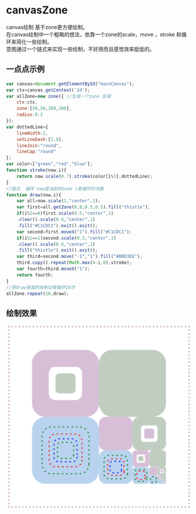 # canvasZone
canvas绘制 基于zone更方便绘制。  
在canvas绘制中一个粗略的想法，依靠一个zone的scale，move ，stroke
和循环来简化一些绘制。   
意图通过一个链式来实现一些绘制，不好用而且感觉效率挺低的。 
## 一点点示例
```javascript
var canvas=document.getElementById("mainCanvas");
var ctx=canvas.getContext('2d');
var allZone=new zone({ //生成一个zone 区域
    ctx:ctx,
    zone:[50,50,300,300],
    radius:0.2
});
var dottedLine={
    lineWidth:2,
    setLineDash:[2,8],
    lineJoin:"round",
    lineCap:"round"
};
var color=["green","red","blue"];
function stroke(now,i){
    return now.scale(0.7).stroke(color[i%3],dottedLine);
}
//链式  循环 now是当前的zone i是循环的次数
function draw(now,i){
    var all=now.scale(1,"center",1);
    var first=all.getZone(0,0,0.5,0.5).fill("thistle");
    if(i%2==0)first.scale(0.5,"center",1)
    .clear().scale(0.6,"center",1)
    .fill("#C1CDC1").exit().exit();
    var second=first.moveX("1").fill("#C1CDC1");
    if(i%2==1)second.scale(0.5,"center",1)
    .clear().scale(0.6,"center",1)
    .fill("thistle").exit().exit();
    var third=second.move("-1","1").fill("#B9D3EE");
    third.copy().repeat(Math.max(4-i,0),stroke);
    var fourth=third.moveX("1");
    return fourth;
}
//把draw里面的绘制过程循环10次
allZone.repeat(10,draw);
```
## 绘制效果
![以上代码绘制的效果](./_docs/preview.png)
